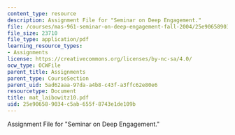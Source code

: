 ```yaml
---
content_type: resource
description: Assignment File for "Seminar on Deep Engagement."
file: /courses/mas-961-seminar-on-deep-engagement-fall-2004/25e906589034c5ab655f8743e1de109b_mat_laibowitz10.pdf
file_size: 23710
file_type: application/pdf
learning_resource_types:
- Assignments
license: https://creativecommons.org/licenses/by-nc-sa/4.0/
ocw_type: OCWFile
parent_title: Assignments
parent_type: CourseSection
parent_uid: 5ad62aaa-97da-a4b8-c43f-a3ffc62e80e6
resourcetype: Document
title: mat_laibowitz10.pdf
uid: 25e90658-9034-c5ab-655f-8743e1de109b
---
```

Assignment File for "Seminar on Deep Engagement."